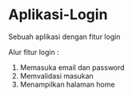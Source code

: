 # Aplikasi-Login
Sebuah aplikasi dengan fitur login

Alur fitur login :
1. Memasuka email dan password
2. Memvalidasi masukan
3. Menampilkan halaman home
